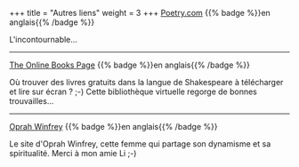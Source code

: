 +++
title = "Autres liens"
weight = 3
+++
[Poetry.com](https://www.poetry.com/)  {{% badge %}}en anglais{{% /badge %}}

L'incontournable...

---
[The Online Books Page](http://digital.library.upenn.edu/books/)  {{% badge %}}en anglais{{% /badge %}}

Où trouver des livres gratuits dans la langue de Shakespeare à télécharger et lire sur écran ? ;-) Cette bibliothèque virtuelle regorge de bonnes trouvailles...

---
[Oprah Winfrey](www.oprah.com)  {{% badge %}}en anglais{{% /badge %}}

Le site d'Oprah Winfrey, cette femme qui partage son dynamisme et sa spiritualité. Merci à mon amie Li ;-)
